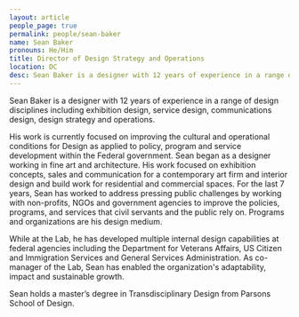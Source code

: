```yaml
---
layout: article
people_page: true
permalink: people/sean-baker
name: Sean Baker
pronouns: He/Him
title: Director of Design Strategy and Operations
location: DC
desc: Sean Baker is a designer with 12 years of experience in a range of design disciplines including exhibition design, service design, communications design, design strategy and operations.
---
```


Sean Baker is a designer with 12 years of experience in a range of design disciplines including exhibition design, service design, communications design, design strategy and operations.

His work is currently focused on improving the cultural and operational conditions for Design as applied to policy, program and service development within the Federal government. Sean began as a designer working in fine art and architecture. His work focused on exhibition concepts, sales and communication for a contemporary art firm and interior design and build work for residential and commercial spaces. For the last 7 years, Sean has worked to address pressing public challenges by working with non-profits, NGOs and government agencies to improve the policies, programs, and services that civil servants and the public rely on. Programs and organizations are his design medium.

While at the Lab, he has developed multiple internal design capabilities at federal agencies including the Department for Veterans Affairs, US Citizen and Immigration Services and General Services Administration. As co-manager of the Lab, Sean has enabled the organization's adaptability, impact and sustainable growth.

Sean holds a master’s degree in Transdisciplinary Design from Parsons School of Design.
